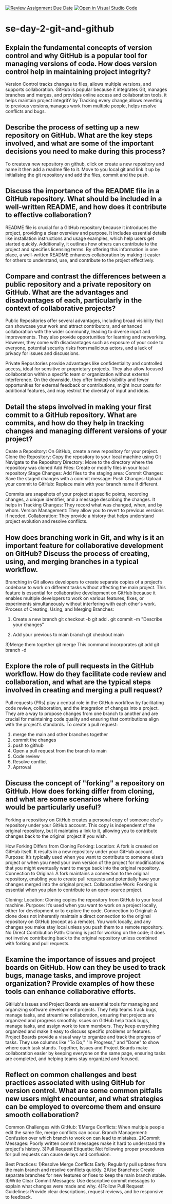 [![Review Assignment Due Date](https://classroom.github.com/assets/deadline-readme-button-22041afd0340ce965d47ae6ef1cefeee28c7c493a6346c4f15d667ab976d596c.svg)](https://classroom.github.com/a/8wgCKhpZ)
[![Open in Visual Studio Code](https://classroom.github.com/assets/open-in-vscode-2e0aaae1b6195c2367325f4f02e2d04e9abb55f0b24a779b69b11b9e10269abc.svg)](https://classroom.github.com/online_ide?assignment_repo_id=15597683&assignment_repo_type=AssignmentRepo)
# se-day-2-git-and-github
## Explain the fundamental concepts of version control and why GitHub is a popular tool for managing versions of code. How does version control help in maintaining project integrity?
Version Control tracks changes to files, allows multiple versions, and supports collaboration. GitHub is popular because it integrates Git, manages branches and merges, and provides online access and collaboration tools. it helps maintain project integritY by Tracking every change,allows reverting to previous versions,manages work from multiple people, helps resolve conflicts and bugs.
## Describe the process of setting up a new repository on GitHub. What are the key steps involved, and what are some of the important decisions you need to make during this process?
To createva new repository on github, click on create a new repository and name it then add a readme file to it. Move to you local git and link it up by initialising the git repository and add the files, commit and the push.

## Discuss the importance of the README file in a GitHub repository. What should be included in a well-written README, and how does it contribute to effective collaboration?
 README file is crucial for a GitHub repository because it introduces the project, providing a clear overview and purpose. It includes essential details like installation instructions and usage examples, which help users get started quickly. Additionally, it outlines how others can contribute to the project and specifies licensing terms. By offering this information in one place, a well-written README enhances collaboration by making it easier for others to understand, use, and contribute to the project effectively.







## Compare and contrast the differences between a public repository and a private repository on GitHub. What are the advantages and disadvantages of each, particularly in the context of collaborative projects?
Public Repositories offer several advantages, including broad visibility that can showcase your work and attract contributors, and enhanced collaboration with the wider community, leading to diverse input and improvements. They also provide opportunities for learning and networking. However, they come with disadvantages such as exposure of your code to everyone, potential security risks from malicious actors, and a lack of privacy for issues and discussions.

Private Repositories provide advantages like confidentiality and controlled access, ideal for sensitive or proprietary projects. They also allow focused collaboration within a specific team or organization without external interference. On the downside, they offer limited visibility and fewer opportunities for external feedback or contributions, might incur costs for additional features, and may restrict the diversity of input and ideas.

## Detail the steps involved in making your first commit to a GitHub repository. What are commits, and how do they help in tracking changes and managing different versions of your project?
Ceate a Repository: On GitHub, create a new repository for your project.
Clone the Repository: Copy the repository to your local machine using Git
Navigate to the Repository Directory: Move to the directory where the repository was cloned
Add Files: Create or modify files in your local repository
Stage Changes: Add files to the staging area:
Commit Changes: Save the staged changes with a commit message:
Push Changes: Upload your commit to GitHub:
Replace main with your branch name if different.

Commits are snapshots of your project at specific points, recording changes, a unique identifier, and a message describing the changes. It helps in 
Tracking Changes: They record what was changed, when, and by whom.
Version Management: They allow you to revert to previous versions if needed.
Collaboration: They provide a history that helps understand project evolution and resolve conflicts.

## How does branching work in Git, and why is it an important feature for collaborative development on GitHub? Discuss the process of creating, using, and merging branches in a typical workflow.
Branching in Git allows developers to create separate copies of a project’s codebase to work on different tasks without affecting the main project. This feature is essential for collaborative development on GitHub because it enables multiple developers to work on various features, fixes, or experiments simultaneously without interfering with each other's work.
Process of Creating, Using, and Merging Branches:
1) Create a new branch
git checkout -b <branch-name>
git add .
git commit -m "Describe your changes"

2) Add your previous to main branch
git checkout main

3)Merge them together
git merge <branch-name>
This command incorporates
git add <file-name>
git branch -d <branch-name>

## Explore the role of pull requests in the GitHub workflow. How do they facilitate code review and collaboration, and what are the typical steps involved in creating and merging a pull request?

Pull requests (PRs) play a central role in the GitHub workflow by facilitating code review, collaboration, and the integration of changes into a project. They are a way to propose changes from one branch to another and are crucial for maintaining code quality and ensuring that contributions align with the project’s standards.
 To create a pull request:
 1) merge the main and other branches together
 2) commit the changes
 3) push to github
 4) Open a pull request from the branch to main
 5) Code review
 6) Resolve conflict
 7) Aprroval
## Discuss the concept of "forking" a repository on GitHub. How does forking differ from cloning, and what are some scenarios where forking would be particularly useful?
Forking a repository on GitHub creates a personal copy of someone else's repository under your GitHub account. This copy is independent of the original repository, but it maintains a link to it, allowing you to contribute changes back to the original project if you wish.

How Forking Differs from Cloning
Forking:
Location: A fork is created on GitHub itself. It results in a new repository under your GitHub account.
Purpose: It’s typically used when you want to contribute to someone else’s project or when you need your own version of the project for modifications that you might eventually want to merge back into the original repository.
Connection to Original: A fork maintains a connection to the original repository, enabling you to create pull requests and potentially have your changes merged into the original project.
Collaborative Work: Forking is essential when you plan to contribute to an open-source project.

Cloning:
Location: Cloning copies the repository from GitHub to your local machine.
Purpose: It’s used when you want to work on a project locally, either for development or to explore the code.
Connection to Original: A clone does not inherently maintain a direct connection to the original repository on GitHub (except as a remote). You work locally, and any changes you make stay local unless you push them to a remote repository.
No Direct Contribution Path: Cloning is just for working on the code; it does not involve contributing back to the original repository unless combined with forking and pull requests.

## Examine the importance of issues and project boards on GitHub. How can they be used to track bugs, manage tasks, and improve project organization? Provide examples of how these tools can enhance collaborative efforts.
GitHub's Issues and Project Boards are essential tools for managing and organizing software development projects. They help teams track bugs, manage tasks, and streamline collaboration, ensuring that projects are organized and progress smoothly.
ssues on GitHub help track bugs, manage tasks, and assign work to team members. They keep everything organized and make it easy to discuss specific problems or features.
Project Boards provide a visual way to organize and track the progress of tasks. They use columns like "To Do," "In Progress," and "Done" to show where each task stands.
Together, Issues and Project Boards make collaboration easier by keeping everyone on the same page, ensuring tasks are completed, and helping teams stay organized and focused.

## Reflect on common challenges and best practices associated with using GitHub for version control. What are some common pitfalls new users might encounter, and what strategies can be employed to overcome them and ensure smooth collaboration?
Common Challenges with GitHub:
1)Merge Conflicts: When multiple people edit the same file, merge conflicts can occur.
Branch Management: Confusion over which branch to work on can lead to mistakes.
2)Commit Messages: Poorly written commit messages make it hard to understand the project's history.
3)Pull Request Etiquette: Not following proper procedures for pull requests can cause delays and confusion.  

Best Practices:
1)Resolve Merge Conflicts Early: Regularly pull updates from the main branch and resolve conflicts quickly.
2)Use Branches: Create separate branches for new features or fixes to keep the main branch stable.
3)Write Clear Commit Messages: Use descriptive commit messages to explain what changes were made and why.
4)Follow Pull Request Guidelines: Provide clear descriptions, request reviews, and be responsive to feedback.
